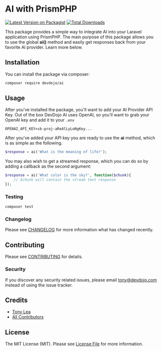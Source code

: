 # AI with PrismPHP

[![Latest Version on Packagist](https://img.shields.io/packagist/v/devdojo/ai.svg?style=flat-square)](https://packagist.org/packages/devdojo/ai)
[![Total Downloads](https://img.shields.io/packagist/dt/devdojo/ai.svg?style=flat-square)](https://packagist.org/packages/devdojo/ai)

This package provides a simple way to integrate AI into your Laravel application using PrismPHP. The main purpose of this package allows you to use the global **ai()** method and easily get responses back from your favorite AI provider. Learn more below.

## Installation

You can install the package via composer:

```bash
composer require devdojo/ai
```

## Usage

After you've installed the package, you'll want to add your AI Provider API Key. Out of the box DevDojo AI uses OpenAI, so you'll want to grab your OpenAI key and add it to your `.env`

```
OPENAI_API_KEY=sk-proj-aReAlLyLoNgKey...
```

After you've added your API key you are ready to use the **ai** method, which is as simple as the following.

```php
$response = ai('What is the meaning of life?');
```

You may also wish to get a streamed response, which you can do so by adding a callback as the second argument:

```php
$response = ai('What color is the sky?', function($chunk){
    // $chunk will contain the stream text response
});
```

### Testing

```bash
composer test
```

### Changelog

Please see [CHANGELOG](CHANGELOG.md) for more information what has changed recently.

## Contributing

Please see [CONTRIBUTING](CONTRIBUTING.md) for details.

### Security

If you discover any security related issues, please email tony@devdojo.com instead of using the issue tracker.

## Credits

-   [Tony Lea](https://github.com/devdojo)
-   [All Contributors](../../contributors)

## License

The MIT License (MIT). Please see [License File](LICENSE.md) for more information.
